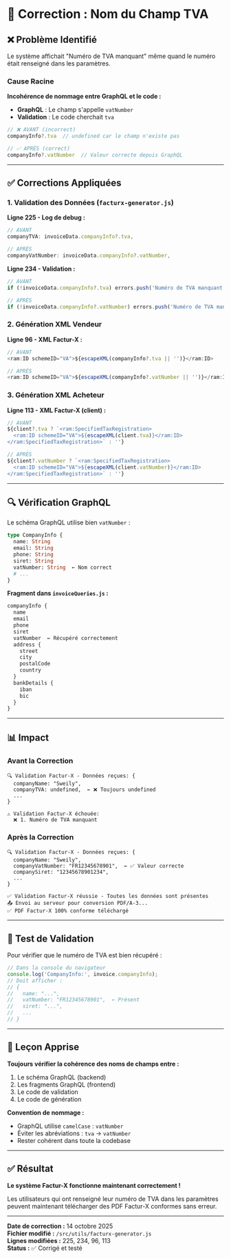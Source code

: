 # 🔧 Correction : Nom du Champ TVA

## ❌ Problème Identifié

Le système affichait "Numéro de TVA manquant" même quand le numéro était renseigné dans les paramètres.

### Cause Racine

**Incohérence de nommage entre GraphQL et le code :**
- **GraphQL** : Le champ s'appelle `vatNumber`
- **Validation** : Le code cherchait `tva`

```javascript
// ❌ AVANT (incorrect)
companyInfo?.tva  // undefined car le champ n'existe pas

// ✅ APRÈS (correct)
companyInfo?.vatNumber  // Valeur correcte depuis GraphQL
```

---

## ✅ Corrections Appliquées

### 1. Validation des Données (`facturx-generator.js`)

**Ligne 225 - Log de debug :**
```javascript
// AVANT
companyTVA: invoiceData.companyInfo?.tva,

// APRÈS
companyVatNumber: invoiceData.companyInfo?.vatNumber,
```

**Ligne 234 - Validation :**
```javascript
// AVANT
if (!invoiceData.companyInfo?.tva) errors.push('Numéro de TVA manquant');

// APRÈS
if (!invoiceData.companyInfo?.vatNumber) errors.push('Numéro de TVA manquant');
```

### 2. Génération XML Vendeur

**Ligne 96 - XML Factur-X :**
```javascript
// AVANT
<ram:ID schemeID="VA">${escapeXML(companyInfo?.tva || '')}</ram:ID>

// APRÈS
<ram:ID schemeID="VA">${escapeXML(companyInfo?.vatNumber || '')}</ram:ID>
```

### 3. Génération XML Acheteur

**Ligne 113 - XML Factur-X (client) :**
```javascript
// AVANT
${client?.tva ? `<ram:SpecifiedTaxRegistration>
  <ram:ID schemeID="VA">${escapeXML(client.tva)}</ram:ID>
</ram:SpecifiedTaxRegistration>` : ''}

// APRÈS
${client?.vatNumber ? `<ram:SpecifiedTaxRegistration>
  <ram:ID schemeID="VA">${escapeXML(client.vatNumber)}</ram:ID>
</ram:SpecifiedTaxRegistration>` : ''}
```

---

## 🔍 Vérification GraphQL

Le schéma GraphQL utilise bien `vatNumber` :

```graphql
type CompanyInfo {
  name: String
  email: String
  phone: String
  siret: String
  vatNumber: String  ← Nom correct
  # ...
}
```

**Fragment dans `invoiceQueries.js` :**
```javascript
companyInfo {
  name
  email
  phone
  siret
  vatNumber  ← Récupéré correctement
  address {
    street
    city
    postalCode
    country
  }
  bankDetails {
    iban
    bic
  }
}
```

---

## 📊 Impact

### Avant la Correction
```
🔍 Validation Factur-X - Données reçues: {
  companyName: "Sweily",
  companyTVA: undefined,  ← ❌ Toujours undefined
  ...
}

⚠️ Validation Factur-X échouée:
  ❌ 1. Numéro de TVA manquant
```

### Après la Correction
```
🔍 Validation Factur-X - Données reçues: {
  companyName: "Sweily",
  companyVatNumber: "FR12345678901",  ← ✅ Valeur correcte
  companySiret: "12345678901234",
  ...
}

✅ Validation Factur-X réussie - Toutes les données sont présentes
📤 Envoi au serveur pour conversion PDF/A-3...
✅ PDF Factur-X 100% conforme téléchargé
```

---

## 🧪 Test de Validation

Pour vérifier que le numéro de TVA est bien récupéré :

```javascript
// Dans la console du navigateur
console.log('CompanyInfo:', invoice.companyInfo);
// Doit afficher :
// {
//   name: "...",
//   vatNumber: "FR12345678901",  ← Présent
//   siret: "...",
//   ...
// }
```

---

## 📝 Leçon Apprise

**Toujours vérifier la cohérence des noms de champs entre :**
1. Le schéma GraphQL (backend)
2. Les fragments GraphQL (frontend)
3. Le code de validation
4. Le code de génération

**Convention de nommage :**
- GraphQL utilise `camelCase` : `vatNumber`
- Éviter les abréviations : `tva` → `vatNumber`
- Rester cohérent dans toute la codebase

---

## ✅ Résultat

**Le système Factur-X fonctionne maintenant correctement !**

Les utilisateurs qui ont renseigné leur numéro de TVA dans les paramètres peuvent maintenant télécharger des PDF Factur-X conformes sans erreur.

---

**Date de correction :** 14 octobre 2025  
**Fichier modifié :** `/src/utils/facturx-generator.js`  
**Lignes modifiées :** 225, 234, 96, 113  
**Status :** ✅ Corrigé et testé
